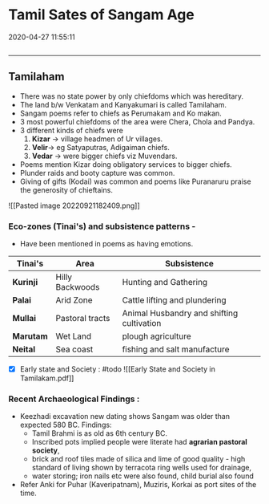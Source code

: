 # Tamil Sates of Sangam Age
2020-04-27 11:55:11
            
```toc
```
---


##  Tamilaham
-   There was no state power by only chiefdoms which was hereditary.
-   The land b/w Venkatam and Kanyakumari is called Tamilaham.
-   Sangam poems refer to chiefs as Perumakam and Ko makan.
-   3 most powerful chiefdoms of the area were Chera, Chola and Pandya.
-   3 different kinds of chiefs were 
	1. **Kizar** → village headmen of Ur villages. 
	2. **Velir**→ eg Satyaputras, Adigaiman chiefs. 
	3. **Vedar** → were bigger chiefs viz Muvendars.
-   Poems mention Kizar doing obligatory services to bigger chiefs.
-   Plunder raids and booty capture was common.
-   Giving of gifts (Kodai) was common and poems like Puranaruru praise the generosity of chieftains.

![[Pasted image 20220921182409.png]]

###  Eco-zones (Tinai's) and subsistence patterns -
- Have been mentioned in poems as having emotions.

| **Tinai's** | **Area**        | **Subsistence**                           |
|--------------|-----------------|-------------------------------------------|
| **Kurinji**  | Hilly Backwoods | Hunting and Gathering                     |
| **Palai**        | Arid Zone       | Cattle lifting and plundering             |
| **Mullai**       | Pastoral tracts | Animal Husbandry and shifting cultivation |
| **Marutam**      | Wet Land        | plough agriculture                        |
| **Neital**       | Sea coast       | fishing and salt manufacture              |
 

 - [x] Early state and Society : #todo
![[Early State and Society in Tamilakam.pdf]]


###  Recent Archaeological Findings :
-   Keezhadi excavation new dating shows Sangam was older than expected 580 BC. Findings:
    -   Tamil Brahmi is as old as 6th century BC.
    -   Inscribed pots implied people were literate had **agrarian pastoral society**,
    -   brick and roof tiles made of silica and lime of good quality - high standard of living shown by terracota ring wells used for drainage,
    -   water storing; iron nails etc were also found, child burial also found
-   Refer Anki for Puhar (Kaveripatnam), Muziris, Korkai as port sites of the time.



